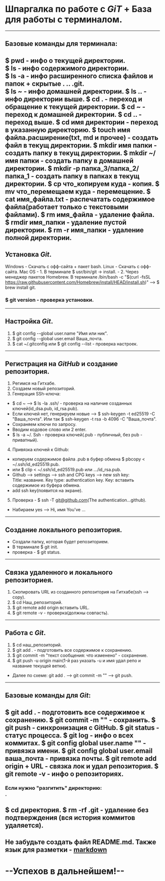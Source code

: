 # Шпаргалка по работе с *GiT* + База для работы с терминалом. 
---
## Базовые команды для терминала:


$ pwd - инфо о текущей директории.   
$ ls -  инфо содержимого директории.   
$ ls -a - инфо расширенного списка файлов и папок + скрытые . .. .git.  
$ ls ~ - инфо домашней директории.
$ ls .. - инфо директории выше. 
$ cd . - переход и обращение к текущей директории. 
$ cd ~ - переход к домашней директории. 
$ cd .. - переход выше. 
$ cd имя директории - переход в указанную директорию. 
$ touch имя файла.расширение(txt, md и прочее) - создать файл в текущ директории. 
$ mkdir имя папки - создать папку в текущ директории. 
$ mkdir ~/имя папки - создать папку в домашней директории. 
$ mkdir -p папка_3/папка_2/папка_1 - создать папку в папках в текущ директории. 
$ cp что_копируем куда - копия. 
$ mv что_перемещаем куда - перемещение. 
$ cat имя_файла.txt - распечатать содержимое файла(работает только с текстовыми файлами). 
$ rm имя_файла - удаление файла. 
$ rmdir имя_папки - удаление пустой директории. 
$ rm -r имя_папки - удаление полной директории. 
---


## Установка *Git*. 
Windows - Скачать с офф-сайта + пакет bash. 
Linux - Скачать с офф-сайта. 
Mac OS - 1. В терминале $ usr/bin/git -> install. 
       - 2. Через менеджер пакетов Homebrew. 
В терминале /bin/bash -c "$(curl -fsSL https://raw.githubusercontent.com/Homebrew/install/HEAD/install.sh)" --> $ brew install git. 
### $ git version - проверка установки. 
---


## Настройка *Git*. 
1. $ git config --global user.name "Имя или ник". 
2. $ git config --global user.email Ваша_почта. 
3. $ cat ~/.gitconfig или $ git config --list - проверка настроек. 
---

## Регистрация на *GitHub* и создание репозитория. 
1. Регимся на Гитхабе. 
2. Создаем новый репозиторий. 
3. Генерация SSh-ключа:<br>  
- $ cd ~ --> $ ls -la .ssh/ - проверка на наличие созданных ключей(id_dsa.pub, id_rsa.pub). 
- Если ключей нет, генерируем новые --> $ ssh-keygen -t ed25519 -C "Ваша_почта". 
Или так $ ssh-keygen -t rsa -b 4096 -C "Ваша_почта". 
- Сохраняем ключи по запросу. 
- Вводим кодовое слово или 2 enter. 
- $ ls -a ~/. Ssh - проверка ключей(.pub - публичный, без pub - приватный). 
4. Привязка ключей к Github:<br>
- копируем содержимое файла .pub в буфер обмена $ pbcopy < ~/.ssh/id_ed25519.pub. 
- или $ clip < ~/.ssh/id_ed25519.pub или .../id_rsa.pub. 
- Github --> settings --> ssh and CPG keys --> new ssh key:<br>
Title: название. 
Key type: authentication key. 
Key: вставить содержимое из буфера обмена. 
- add ssh key(появится на экране). 
5. Проверка - $ ssh -T git@github.com(The authentication...github). 
- Набираем yes --> Hi, имя You've ...<br>
---

## Создание локального репозитория. 
- Создали папку, которая будет репозиторием. 
- В терминале $ git init. 
- проверка - $ git status. 
---

## Связка удаленного и локального репозиториея. 
1. Скопировать URL из созданного репозитория на Гитхабе(ssh --> copy). 
2. $ cd Наш_репозиторий. 
3. $ git remote add origin вставить URL. 
4. $ git remote -v - проверка(должны совпасть). 
----

## Работа с *Git*. 
1. $ cd наш_репозиторий. 
2. $ git add . - подготовить все содержимое к сохранению. 
3. $ git commit -m "текст сообщения: что изменено" - сохранение. 
4. $ git push -u origin main(1-й раз указать -u и имя удал репо и название текущей ветки). 
- Далее по схеме: git add . --> git commit -m "" --> git push. 
---

## Базовые команды для *Git*:<br>
$ git add . - подготовить все содержимое к сохранению. 
$ git commit -m "" - сохранить. 
$ git push - синхронизация с GitHub. 
$ git status - статус процесса. 
$ git log - инфо о всех коммитах. 
$ git config global user.name "" - привязка имени. 
$ git config global user.email ваша_почта - привязка почты. 
$ git remote add origin + URL - связка лок и удал репозитория. 
$ git remote -v - инфо о репозиториях. 
---

### Если нужно "разгитить" директорию:<br>. 

$ cd директория. 
$ rm -rf .git - удаление без подтверждения (вся история коммитов удаляется). 
---


Не забудьте создать файл README.md. 
Также язык для разметки - [markdown](https://www.markdownguide.org/cheat-sheet/)
---

# --Успехов в дальнейшем!--

